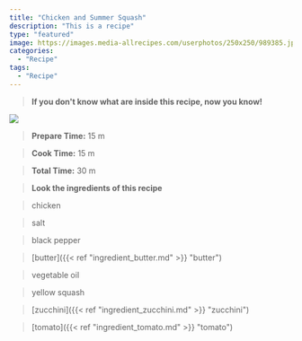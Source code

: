 ```yaml
---
title: "Chicken and Summer Squash"
description: "This is a recipe"
type: "featured"
image: https://images.media-allrecipes.com/userphotos/250x250/989385.jpg
categories: 
  - "Recipe"
tags: 
  - "Recipe"
---
```



>**If you don't know what are inside this recipe, now you know!**

![](../images/Recipes-Banner.jpg)
> **Prepare Time:** 15 m


> **Cook Time:** 15 m


> **Total Time:** 30 m

> **Look the ingredients of this recipe**

> chicken

> salt

> black pepper

> [butter]({{< ref "ingredient_butter.md" >}} "butter")

> vegetable oil

> yellow squash

> [zucchini]({{< ref "ingredient_zucchini.md" >}} "zucchini")

> [tomato]({{< ref "ingredient_tomato.md" >}} "tomato")


